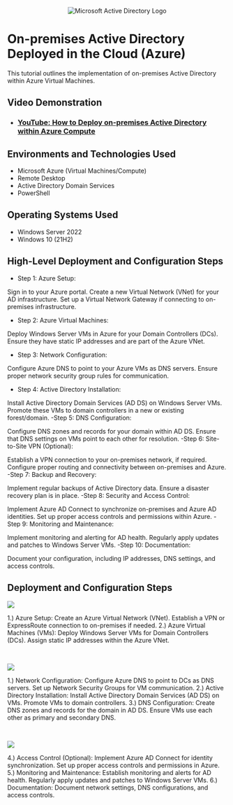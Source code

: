 <p align="center">
<img src="https://i.imgur.com/pU5A58S.png" alt="Microsoft Active Directory Logo"/>
</p>

<h1>On-premises Active Directory Deployed in the Cloud (Azure)</h1>
This tutorial outlines the implementation of on-premises Active Directory within Azure Virtual Machines.<br />


<h2>Video Demonstration</h2>

- ### [YouTube: How to Deploy on-premises Active Directory within Azure Compute](https://www.youtube.com)

<h2>Environments and Technologies Used</h2>

- Microsoft Azure (Virtual Machines/Compute)
- Remote Desktop
- Active Directory Domain Services
- PowerShell

<h2>Operating Systems Used </h2>

- Windows Server 2022
- Windows 10 (21H2)

<h2>High-Level Deployment and Configuration Steps</h2>

- Step 1: Azure Setup:

Sign in to your Azure portal.
Create a new Virtual Network (VNet) for your AD infrastructure.
Set up a Virtual Network Gateway if connecting to on-premises infrastructure.
- Step 2: Azure Virtual Machines:

Deploy Windows Server VMs in Azure for your Domain Controllers (DCs).
Ensure they have static IP addresses and are part of the Azure VNet.
- Step 3: Network Configuration:

Configure Azure DNS to point to your Azure VMs as DNS servers.
Ensure proper network security group rules for communication.
- Step 4: Active Directory Installation:

Install Active Directory Domain Services (AD DS) on Windows Server VMs.
Promote these VMs to domain controllers in a new or existing forest/domain.
-Step 5: DNS Configuration:

Configure DNS zones and records for your domain within AD DS.
Ensure that DNS settings on VMs point to each other for resolution.
-Step 6: Site-to-Site VPN (Optional):

Establish a VPN connection to your on-premises network, if required.
Configure proper routing and connectivity between on-premises and Azure.
-Step 7: Backup and Recovery:

Implement regular backups of Active Directory data.
Ensure a disaster recovery plan is in place.
-Step 8: Security and Access Control:

Implement Azure AD Connect to synchronize on-premises and Azure AD identities.
Set up proper access controls and permissions within Azure.
-Step 9: Monitoring and Maintenance:

Implement monitoring and alerting for AD health.
Regularly apply updates and patches to Windows Server VMs.
-Step 10: Documentation:

Document your configuration, including IP addresses, DNS settings, and access controls.

<h2>Deployment and Configuration Steps</h2>

<p>
<img src= "https://i1.wp.com/theithollow.com/wp-content/uploads/2016/07/AzureNet0.png?fit=1056%2C373&ssl=1"/>
</p>
<p>
1.) Azure Setup:
Create an Azure Virtual Network (VNet).
Establish a VPN or ExpressRoute connection to on-premises if needed.
2.) Azure Virtual Machines (VMs):
Deploy Windows Server VMs for Domain Controllers (DCs).
Assign static IP addresses within the Azure VNet.
</p>
<br />

<p>
<img src="https://arminreiter.com/wp-content/uploads/2016/12/20161219_01_overview-1024x659.png"/>
</p>
<p>
1.) Network Configuration:
Configure Azure DNS to point to DCs as DNS servers.
Set up Network Security Groups for VM communication.
2.) Active Directory Installation:
Install Active Directory Domain Services (AD DS) on VMs.
Promote VMs to domain controllers.
3.) DNS Configuration:
Create DNS zones and records for the domain in AD DS.
Ensure VMs use each other as primary and secondary DNS.

</p>
<br />

<p>
<img src="https://learn.microsoft.com/en-us/azure/role-based-access-control/media/shared/rbac-scope.png"/>
</p>
<p>
4.) Access Control (Optional):
Implement Azure AD Connect for identity synchronization.
Set up proper access controls and permissions in Azure.
5.) Monitoring and Maintenance:
Establish monitoring and alerts for AD health.
Regularly apply updates and patches to Windows Server VMs.
6.) Documentation:
Document network settings, DNS configurations, and access controls.
</p>
<br />
